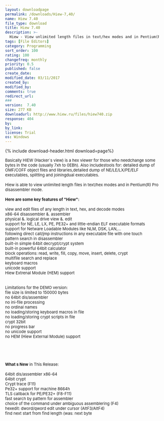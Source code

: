 ```yaml
---
layout: downloadpage
permalink: /downloads/Hiew-7,40/
name: Hiew 7.40
file_type: download
title: Hiew 7.40
description: >-
  Hiew - View unlimited length files in text/hex modes and in Pentium(R) Pro disassembler mode with THE BEST tool
tags: [File Editors]
category: Programming
sort_order: 100
rating: 100
changefreq: monthly
priority: 0.5
published: false
create_date: 
modified_date: 03/11/2017
created_by: 
modified_by: 
comments: true
redirect_url: 
### 
version:  7.40
size: 277 KB
downloadurl: http://www.hiew.ru/files/hiew740.zip
response: 404
by: 
by_link: 
license: Trial 
os: Windows
---
```


{% include download-header.html download=page%}

<p style="fix-download-text !important">
<p><font size="2"><p>Basically HIEW (Hacker`s view) is a hex viewer for those who needchange some bytes in the code (usually 7xh to 0EBh). Also includestools for: detailed dump of OMF/COFF object files and libraries,detailed dump of NE/LE/LX/PE/ELF executables, splitting and joiningdual executables.<br />
<br />
Hiew is able to view unlimited length files in text/hex modes and in Pentium(R) Pro disassembler mode.<br />
<br />
<span><strong>Here are some key features of "Hiew":</strong></span><br />
<br />
view and edit files of any length in text, hex, and decode modes <br />
x86-64 disassembler &amp;. assembler <br />
physical &amp;. logical drive view &amp;. edit <br />
support for NE, LE, LX, PE, PE32+ and little-endian ELF executable formats <br />
support for Netware Loadable Modules like NLM, DSK, LAN,... <br />
following direct call/jmp instructions in any executable file with one touch <br />
pattern search in disassembler <br />
built-in simple 64bit decrypt/crypt system <br />
built-in powerful 64bit calculator <br />
block operations: read, write, fill, copy, move, insert, delete, crypt <br />
multifile search and replace <br />
keyboard macros <br />
unicode support <br />
Hiew Extrenal Module (HEM) support <br />
<br />
<br />
Limitations for the DEMO version:<br />
file size is limited to 150000 bytes <br />
no 64bit dis/assembler <br />
no ini-file processing <br />
no ordinal names <br />
no loading/storing keyboard macros in file <br />
no loading/storing crypt scripts in file <br />
crypt 32bit <br />
no progress bar <br />
no unicode support <br />
no HEM (Hiew External Module) support</p>
<!-- google_ad_section_end -->
<p>&#160;</p>
<div class="celltext_big"><br />
<br />
<strong>What s New</strong> in This Release:<br />
<br />
64bit dis/assembler x86-64 <br />
64bit crypt <br />
Crypt trace (F11) <br />
Pe32+ support for machine 8664h <br />
TLS callback for PE/PE32+ (F8-F11) <br />
fast search by pattern for assembler <br />
choice of the command under ambiguous assemblering (F4) <br />
hexedit: dword/qword edit under cursor (AltF3/AltF4) <br />
find next start from find length (was: next byte</div></p></p>
